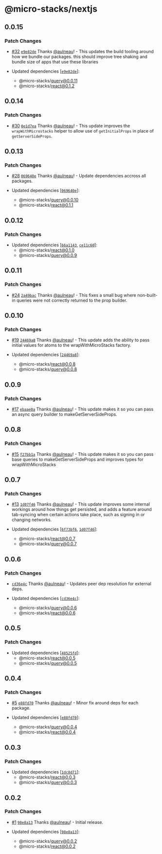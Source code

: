 # @micro-stacks/nextjs

## 0.0.15

### Patch Changes

- [#32](https://github.com/fungible-systems/micro-stacks-react/pull/32) [`e9e82de`](https://github.com/fungible-systems/micro-stacks-react/commit/e9e82de7848817bf2b53e3e24e6bc13c2879f6e6) Thanks [@aulneau](https://github.com/aulneau)! - This updates the build tooling around how we bundle our packages. this should improve tree shaking and bundle size of apps that use these libraries

- Updated dependencies [[`e9e82de`](https://github.com/fungible-systems/micro-stacks-react/commit/e9e82de7848817bf2b53e3e24e6bc13c2879f6e6)]:
  - @micro-stacks/query@0.0.11
  - @micro-stacks/react@0.1.2

## 0.0.14

### Patch Changes

- [#30](https://github.com/fungible-systems/micro-stacks-react/pull/30) [`0e1d7ea`](https://github.com/fungible-systems/micro-stacks-react/commit/0e1d7ea2a4aa1a04ed96e6d48ba070e6ad6aca75) Thanks [@aulneau](https://github.com/aulneau)! - This update improves the `wrapWithMicrostacks` helper to allow use of `getInitialProps` in place of `getServerSideProps`.

## 0.0.13

### Patch Changes

- [#28](https://github.com/fungible-systems/micro-stacks-react/pull/28) [`069640e`](https://github.com/fungible-systems/micro-stacks-react/commit/069640e8114fa478c36942a3f1424fed21353edc) Thanks [@aulneau](https://github.com/aulneau)! - Update dependencies accross all packages.

- Updated dependencies [[`069640e`](https://github.com/fungible-systems/micro-stacks-react/commit/069640e8114fa478c36942a3f1424fed21353edc)]:
  - @micro-stacks/query@0.0.10
  - @micro-stacks/react@0.1.1

## 0.0.12

### Patch Changes

- Updated dependencies [[`66a1143`](https://github.com/fungible-systems/micro-stacks-react/commit/66a11435f29219b0048ed9734218ec2e54e9595f), [`ce11c60`](https://github.com/fungible-systems/micro-stacks-react/commit/ce11c60582b598436918ca28c66afb520c1db50b)]:
  - @micro-stacks/react@0.1.0
  - @micro-stacks/query@0.0.9

## 0.0.11

### Patch Changes

- [#24](https://github.com/fungible-systems/micro-stacks-react/pull/24) [`2a49bac`](https://github.com/fungible-systems/micro-stacks-react/commit/2a49bac11a58722c98ea220216579dc25a3343d5) Thanks [@aulneau](https://github.com/aulneau)! - This fixes a small bug where non-built-in queries were not correctly returned to the prop builder.

## 0.0.10

### Patch Changes

- [#19](https://github.com/fungible-systems/micro-stacks-react/pull/19) [`24469a8`](https://github.com/fungible-systems/micro-stacks-react/commit/24469a8b7cb144ef60649fbcb31663728fd171c0) Thanks [@aulneau](https://github.com/aulneau)! - This update adds the ability to pass initial values for atoms to the wrapWithMicroStacks factory.

- Updated dependencies [[`24469a8`](https://github.com/fungible-systems/micro-stacks-react/commit/24469a8b7cb144ef60649fbcb31663728fd171c0)]:
  - @micro-stacks/react@0.0.8
  - @micro-stacks/query@0.0.8

## 0.0.9

### Patch Changes

- [#17](https://github.com/fungible-systems/micro-stacks-react/pull/17) [`ebaae0a`](https://github.com/fungible-systems/micro-stacks-react/commit/ebaae0a155aa0eedb1506bf9db31a680f899fdc6) Thanks [@aulneau](https://github.com/aulneau)! - This update makes it so you can pass an async query builder to makeGetServerSideProps.

## 0.0.8

### Patch Changes

- [#15](https://github.com/fungible-systems/micro-stacks-react/pull/15) [`f27bb1a`](https://github.com/fungible-systems/micro-stacks-react/commit/f27bb1af81c59aadcecdb3228ce8c2d858ac9b24) Thanks [@aulneau](https://github.com/aulneau)! - This update makes it so you can pass base queries to makeGetServerSideProps and improves types for wrapWithMicroStacks

## 0.0.7

### Patch Changes

- [#13](https://github.com/fungible-systems/micro-stacks-react/pull/13) [`1d07f46`](https://github.com/fungible-systems/micro-stacks-react/commit/1d07f46b918ee1511943d7657b5db0d5af8138cb) Thanks [@aulneau](https://github.com/aulneau)! - This update improves some internal workings around how things get persisted, and adds a feature around tab-syncing when certain actions take place, such as signing in or changing networks.

- Updated dependencies [[`6f73bf6`](https://github.com/fungible-systems/micro-stacks-react/commit/6f73bf6db66cdf58ff772747e0c5fa488bbb85f9), [`1d07f46`](https://github.com/fungible-systems/micro-stacks-react/commit/1d07f46b918ee1511943d7657b5db0d5af8138cb)]:
  - @micro-stacks/react@0.0.7
  - @micro-stacks/query@0.0.7

## 0.0.6

### Patch Changes

- [`cd36e4c`](https://github.com/fungible-systems/micro-stacks-react/commit/cd36e4c6f6e24119006d37986ee7e56d7f0e9896) Thanks [@aulneau](https://github.com/aulneau)! - Updates peer dep resolution for external deps.

- Updated dependencies [[`cd36e4c`](https://github.com/fungible-systems/micro-stacks-react/commit/cd36e4c6f6e24119006d37986ee7e56d7f0e9896)]:
  - @micro-stacks/query@0.0.6
  - @micro-stacks/react@0.0.6

## 0.0.5

### Patch Changes

- Updated dependencies [[`48525fd`](https://github.com/fungible-systems/micro-stacks-react/commit/48525fd0edd7a43baf7df8524a9c1119a95ebd70)]:
  - @micro-stacks/react@0.0.5
  - @micro-stacks/query@0.0.5

## 0.0.4

### Patch Changes

- [#5](https://github.com/fungible-systems/micro-stacks-react/pull/5) [`e88fd70`](https://github.com/fungible-systems/micro-stacks-react/commit/e88fd7089c33334e323054dc26a6429216ee72a0) Thanks [@aulneau](https://github.com/aulneau)! - Minor fix around deps for each package.

- Updated dependencies [[`e88fd70`](https://github.com/fungible-systems/micro-stacks-react/commit/e88fd7089c33334e323054dc26a6429216ee72a0)]:
  - @micro-stacks/query@0.0.4
  - @micro-stacks/react@0.0.4

## 0.0.3

### Patch Changes

- Updated dependencies [[`1dc8d71`](https://github.com/fungible-systems/micro-stacks-react/commit/1dc8d71ac4e7c04403bc918ccf72a2851440fb2d)]:
  - @micro-stacks/react@0.0.3
  - @micro-stacks/query@0.0.3

## 0.0.2

### Patch Changes

- [#1](https://github.com/fungible-systems/micro-stacks-react/pull/1) [`98e8a13`](https://github.com/fungible-systems/micro-stacks-react/commit/98e8a1397854767471334d20462c05640ce9ae69) Thanks [@aulneau](https://github.com/aulneau)! - Initial release.

- Updated dependencies [[`98e8a13`](https://github.com/fungible-systems/micro-stacks-react/commit/98e8a1397854767471334d20462c05640ce9ae69)]:
  - @micro-stacks/query@0.0.2
  - @micro-stacks/react@0.0.2
